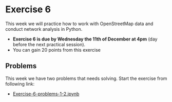 # Exercise 6

This week we will practice how to work with OpenStreetMap data and conduct network analysis in Python.

- **Exercise 6 is due by Wednesday the 11th of December at 4pm** (day before the next practical session).
- You can gain 20 points from this exercise

## Problems

This week we have two problems that needs solving. Start the exercise from following link:

 - [Exercise-6-problems-1-2.ipynb](Exercise-6-problems-1-2.ipynb)
